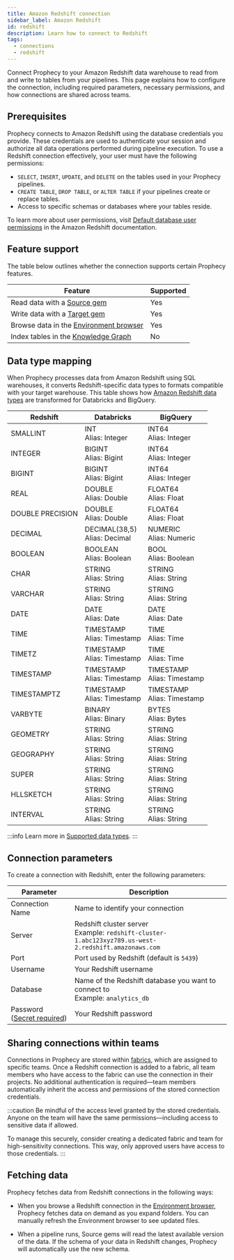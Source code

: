 ```yaml
---
title: Amazon Redshift connection
sidebar_label: Amazon Redshift
id: redshift
description: Learn how to connect to Redshift
tags:
  - connections
  - redshift
---
```


Connect Prophecy to your Amazon Redshift data warehouse to read from and write to tables from your pipelines. This page explains how to configure the connection, including required parameters, necessary permissions, and how connections are shared across teams.

## Prerequisites

Prophecy connects to Amazon Redshift using the database credentials you provide. These credentials are used to authenticate your session and authorize all data operations performed during pipeline execution. To use a Redshift connection effectively, your user must have the following permissions:

- `SELECT`, `INSERT`, `UPDATE`, and `DELETE` on the tables used in your Prophecy pipelines.
- `CREATE TABLE`, `DROP TABLE`, or `ALTER TABLE` if your pipelines create or replace tables.
- Access to specific schemas or databases where your tables reside.

To learn more about user permissions, visit [Default database user permissions](https://docs.aws.amazon.com/redshift/latest/dg/r_Privileges.html) in the Amazon Redshift documentation.

## Feature support

The table below outlines whether the connection supports certain Prophecy features.

| Feature                                                                    | Supported |
| -------------------------------------------------------------------------- | --------- |
| Read data with a [Source gem](/analysts/redshift)                          | Yes       |
| Write data with a [Target gem](/analysts/redshift)                         | Yes       |
| Browse data in the [Environment browser](/analysts/project-editor#sidebar) | Yes       |
| Index tables in the [Knowledge Graph](/knowledge-graph)                    | No        |

## Data type mapping

When Prophecy processes data from Amazon Redshift using SQL warehouses, it converts Redshift-specific data types to formats compatible with your target warehouse. This table shows how [Amazon Redshift data types](https://docs.aws.amazon.com/redshift/latest/dg/c_Supported_data_types.html) are transformed for Databricks and BigQuery.

| Redshift         | Databricks                       | BigQuery                       |
| ---------------- | -------------------------------- | ------------------------------ |
| SMALLINT         | INT<br/>Alias: Integer           | INT64<br/>Alias: Integer       |
| INTEGER          | BIGINT<br/>Alias: Bigint         | INT64<br/>Alias: Integer       |
| BIGINT           | BIGINT<br/>Alias: Bigint         | INT64<br/>Alias: Integer       |
| REAL             | DOUBLE<br/>Alias: Double         | FLOAT64<br/>Alias: Float       |
| DOUBLE PRECISION | DOUBLE<br/>Alias: Double         | FLOAT64<br/>Alias: Float       |
| DECIMAL          | DECIMAL(38,5)<br/>Alias: Decimal | NUMERIC<br/>Alias: Numeric     |
| BOOLEAN          | BOOLEAN<br/>Alias: Boolean       | BOOL<br/>Alias: Boolean        |
| CHAR             | STRING<br/>Alias: String         | STRING<br/>Alias: String       |
| VARCHAR          | STRING<br/>Alias: String         | STRING<br/>Alias: String       |
| DATE             | DATE<br/>Alias: Date             | DATE<br/>Alias: Date           |
| TIME             | TIMESTAMP<br/>Alias: Timestamp   | TIME<br/>Alias: Time           |
| TIMETZ           | TIMESTAMP<br/>Alias: Timestamp   | TIME<br/>Alias: Time           |
| TIMESTAMP        | TIMESTAMP<br/>Alias: Timestamp   | TIMESTAMP<br/>Alias: Timestamp |
| TIMESTAMPTZ      | TIMESTAMP<br/>Alias: Timestamp   | TIMESTAMP<br/>Alias: Timestamp |
| VARBYTE          | BINARY<br/>Alias: Binary         | BYTES<br/>Alias: Bytes         |
| GEOMETRY         | STRING<br/>Alias: String         | STRING<br/>Alias: String       |
| GEOGRAPHY        | STRING<br/>Alias: String         | STRING<br/>Alias: String       |
| SUPER            | STRING<br/>Alias: String         | STRING<br/>Alias: String       |
| HLLSKETCH        | STRING<br/>Alias: String         | STRING<br/>Alias: String       |
| INTERVAL         | STRING<br/>Alias: String         | STRING<br/>Alias: String       |

:::info
Learn more in [Supported data types](/analysts/data-types).
:::

## Connection parameters

To create a connection with Redshift, enter the following parameters:

| Parameter                                                                                     | Description                                                                                             |
| --------------------------------------------------------------------------------------------- | ------------------------------------------------------------------------------------------------------- |
| Connection Name                                                                               | Name to identify your connection                                                                        |
| Server                                                                                        | Redshift cluster server<br/>Example: `redshift-cluster-1.abc123xyz789.us-west-2.redshift.amazonaws.com` |
| Port                                                                                          | Port used by Redshift (default is `5439`)                                                               |
| Username                                                                                      | Your Redshift username                                                                                  |
| Database                                                                                      | Name of the Redshift database you want to connect to<br/>Example: `analytics_db`                        |
| Password ([Secret required](docs/administration/fabrics/prophecy-fabrics/secrets/secrets.md)) | Your Redshift password                                                                                  |

## Sharing connections within teams

Connections in Prophecy are stored within [fabrics](docs/administration/fabrics/prophecy-fabrics/prophecy-fabrics.md), which are assigned to specific teams. Once a Redshift connection is added to a fabric, all team members who have access to the fabric can use the connection in their projects. No additional authentication is required—team members automatically inherit the access and permissions of the stored connection credentials.

:::caution
Be mindful of the access level granted by the stored credentials. Anyone on the team will have the same permissions—including access to sensitive data if allowed.

To manage this securely, consider creating a dedicated fabric and team for high-sensitivity connections. This way, only approved users have access to those credentials.
:::

## Fetching data

Prophecy fetches data from Redshift connections in the following ways:

- When you browse a Redshift connection in the [Environment browser](/analysts/pipelines), Prophecy fetches data on demand as you expand folders. You can manually refresh the Environment browser to see updated files.

- When a pipeline runs, Source gems will read the latest available version of the data. If the schema of your data in Redshift changes, Prophecy will automatically use the new schema.
